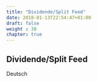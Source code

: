 ```yaml
---
title: "Dividende/Split Feed"
date: 2018-01-13T22:54:47+01:00
draft: false
weight : 30
chapter: true
---
```

## Dividende/Split Feed
Deutsch
